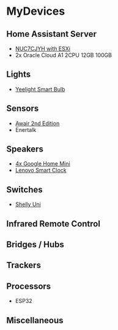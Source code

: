 # MyDevices
## Home Assistant Server
- [NUC7CJYH with ESXi](https://www.intel.co.kr/content/www/kr/ko/products/sku/126135/intel-nuc-kit-nuc7cjyh/specifications.html)
- 2x Oracle Cloud A1 2CPU 12GB 100GB

## Lights
- [Yeelight Smart Bulb](https://www.amazon.com/Equivalent-YEELIGHT-Changing-Assistant-SmartThings/dp/B09B91X2XQ)

## Sensors
- [Awair 2nd Edition](https://www.amazon.com/Awair-2nd-Invisible-Quality-Chemicals/dp/B07F282LF4)
- Enertalk
 
## Speakers
- [4x Google Home Mini](https://store.google.com/kr/product/google_nest_mini?hl=ko&pli=1)
- [Lenovo Smart Clock](https://www.lenovo.com/in/en/smart-clock)

## Switches
- [Shelly Uni](https://www.shelly.cloud/en/products/shop/shelly-uni-1)

## Infrared Remote Control

## Bridges / Hubs

## Trackers

## Processors
- ESP32

## Miscellaneous
